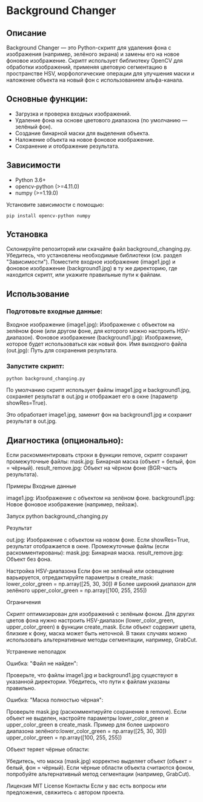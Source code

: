 # Background Changer
## Описание
Background Changer — это Python-скрипт для удаления фона с изображения (например, зелёного экрана) и замены его на новое фоновое изображение. Скрипт использует библиотеку OpenCV для обработки изображений, применяя цветовую сегментацию в пространстве HSV, морфологические операции для улучшения маски и наложение объекта на новый фон с использованием альфа-канала.

## Основные функции:

- Загрузка и проверка входных изображений.
- Удаление фона на основе цветового диапазона (по умолчанию — зелёный фон).
- Создание бинарной маски для выделения объекта.
- Наложение объекта на новое фоновое изображение.
- Сохранение и отображение результата.

## Зависимости

- Python 3.6+
- opencv-python (>=4.11.0)
- numpy (>=1.19.0)


Установите зависимости с помощью:
```
pip install opencv-python numpy
```
## Установка

Склонируйте репозиторий или скачайте файл background_changing.py.
Убедитесь, что установлены необходимые библиотеки (см. раздел "Зависимости").
Поместите входное изображение (image1.jpg) и фоновое изображение (background1.jpg) в ту же директорию, где находится скрипт, или укажите правильные пути к файлам.

## Использование

### Подготовьте входные данные:

Входное изображение (image1.jpg): Изображение с объектом на зелёном фоне (или другом фоне, для которого можно настроить HSV-диапазон).
Фоновое изображение (background1.jpg): Изображение, которое будет использоваться как новый фон.
Имя выходного файла (out.jpg): Путь для сохранения результата.


### Запустите скрипт:
```
python background_changing.py
```
По умолчанию скрипт использует файлы image1.jpg и background1.jpg, сохраняет результат в out.jpg и отображает его в окне (параметр showRes=True).

Это обработает image1.jpg, заменит фон на background1.jpg и сохранит результат в out.jpg.

## Диагностика (опционально):

Если раскомментировать строки в функции remove, скрипт сохранит промежуточные файлы:
mask.jpg: Бинарная маска (объект = белый, фон = чёрный).
result_remove.jpg: Объект на чёрном фоне (BGR-часть результата).

Примеры
Входные данные

image1.jpg: Изображение с объектом на зелёном фоне.
background1.jpg: Новое фоновое изображение (например, пейзаж).

Запуск
python background_changing.py

Результат

out.jpg: Изображение с объектом на новом фоне.
Если showRes=True, результат отображается в окне.
Промежуточные файлы (если раскомментированы):
mask.jpg: Бинарная маска.
result_remove.jpg: Объект без фона.



Настройка HSV-диапазона
Если фон не зелёный или освещение варьируется, отредактируйте параметры в create_mask:
lower_color_green = np.array([25, 30, 30])  # Более широкий диапазон для зелёного
upper_color_green = np.array([100, 255, 255])

Ограничения

Скрипт оптимизирован для изображений с зелёным фоном. Для других цветов фона нужно настроить HSV-диапазон (lower_color_green, upper_color_green) в функции create_mask.
Если объект содержит цвета, близкие к фону, маска может быть неточной. В таких случаях можно использовать альтернативные методы сегментации, например, GrabCut.

Устранение неполадок

Ошибка: "Файл не найден":

Проверьте, что файлы image1.jpg и background1.jpg существуют в указанной директории.
Убедитесь, что пути к файлам указаны правильно.


Ошибка: "Маска полностью чёрная":

Проверьте mask.jpg (раскомментируйте сохранение в remove).
Если объект не выделен, настройте параметры lower_color_green и upper_color_green в create_mask.
Пример для более широкого диапазона зелёного:lower_color_green = np.array([25, 30, 30])
upper_color_green = np.array([100, 255, 255])




Объект теряет чёрные области:

Убедитесь, что маска (mask.jpg) корректно выделяет объект (объект = белый, фон = чёрный).
Если чёрные области объекта считаются фоном, попробуйте альтернативный метод сегментации (например, GrabCut).



Лицензия
MIT License
Контакты
Если у вас есть вопросы или предложения, свяжитесь с автором проекта.